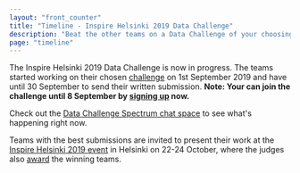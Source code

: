```yaml
---
layout: "front_counter"
title: "Timeline - Inspire Helsinki 2019 Data Challenge"
description: "Beat the other teams on a Data Challenge of your choosing in September 2019"
page: "timeline"
---
```

The Inspire Helsinki 2019 Data Challenge is now in progress. The teams started working on their chosen
[challenge](./challenges.html) on 1st September 2019 and have until 30 September to send their written submission.
**Note: Your can join the challenge until 8 September by [signing up](./signup.html) now.** 

Check out the [Data Challenge Spectrum chat space](https://spectrum.chat/inspire-helsinki) to see what's happening right now.

Teams with the best submissions are invited to present their work at the
[Inspire Helsinki 2019 event](https://inspire-helsinki-2019.fi/) in Helsinki on 22-24 October, where the judges also
[award](/.rules.html) the winning teams.
